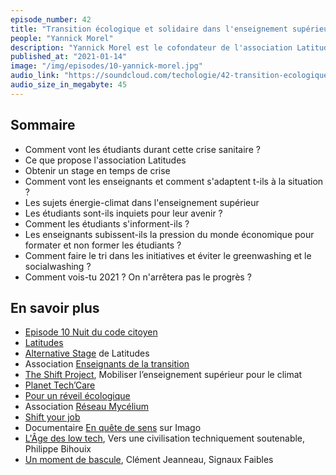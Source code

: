 ```yaml
---
episode_number: 42
title: "Transition écologique et solidaire dans l'enseignement supérieur"
people: "Yannick Morel"
description: "Yannick Morel est le cofondateur de l'association Latitudes qui accompagne et encourage l'utilisation des technologies au service de l'intérêt général. Il nous raconte comment vivent les étudiants et les enseignants la crise sanitaire actuelle. Et comment l'enseignement supérieur est en train de se transformer pour répondre à une indispensable transition écologique."
published_at: "2021-01-14"
image: "/img/episodes/10-yannick-morel.jpg"
audio_link: "https://soundcloud.com/techologie/42-transition-ecologique-et-solidaire-dans-lenseignement-superieur-avec-yannick-morel"
audio_size_in_megabyte: 45
---
```


## Sommaire

* Comment vont les étudiants durant cette crise sanitaire ?
* Ce que propose l'association Latitudes
* Obtenir un stage en temps de crise
* Comment vont les enseignants et comment s'adaptent t-ils à la situation ?
* Les sujets énergie-climat dans l'enseignement supérieur
* Les étudiants sont-ils inquiets pour leur avenir ?
* Comment les étudiants s'informent-ils ?
* Les enseignants subissent-ils la pression du monde économique pour formater et non former les étudiants ?
* Comment faire le tri dans les initiatives et éviter le greenwashing et le socialwashing ?
* Comment vois-tu 2021 ? On n'arrêtera pas le progrès ?

## En savoir plus

* [Episode 10 Nuit du code citoyen](https://soundcloud.com/techologie/10-nuit-du-code-citoyen)
* [Latitudes](https://www.latitudes.cc/)
* [Alternative Stage](https://www.latitudes.cc/alternative-stage) de Latitudes
* Association [Enseignants de la transition](https://www.enseignantsdelatransition.org/)
* [The Shift Project](https://theshiftproject.org/lavenir-de-la-planete-dans-lenseignement-superieur/), Mobiliser l’enseignement supérieur pour le climat
* [Planet Tech’Care](https://www.planet-techcare.green/)
* [Pour un réveil écologique](https://pour-un-reveil-ecologique.org/fr/)
* Association [Réseau Mycélium](https://reseaumycelium.org/)
* [Shift your job](https://shiftyourjob.org/)
* Documentaire [En quête de sens](https://www.imagotv.fr/documentaires/en-quete-de-sens) sur Imago
* [L'Âge des low tech](https://www.seuil.com/ouvrage/l-age-des-low-tech-philippe-bihouix/9782021160727), Vers une civilisation techniquement soutenable, Philippe Bihouix
* [Un moment de bascule](https://signauxfaibles.co/2019/11/02/un-moment-de-bascule/), Clément Jeanneau, Signaux Faibles
